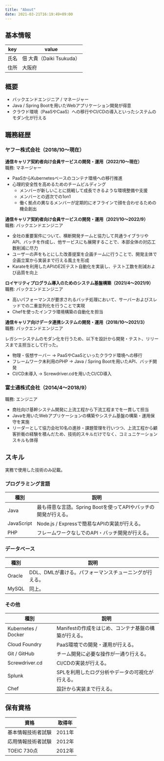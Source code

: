 ```yaml
---
title: "About"
date: 2021-03-21T16:19:49+09:00
---
```


## 基本情報
| key | value |
| --- | --- |
| 氏名 | 佃 大貴（Daiki Tsukuda） |
| 住所 | 大阪府 |

## 概要
- バックエンドエンジニア / マネージャー
- Java / Spring Bootを用いたWebアプリケーション開発が得意
- クラウド環境（PaaSやCaaS）への移行やCI/CDの導入といったシステムのモダン化が行える

## 職務経歴
### ヤフー株式会社（2018/10〜現在）
**通信キャリア契約者向け会員サービスの開発・運用（2022/10〜現在）**  
職務: マネージャー

- PaaSからKubernetesベースのコンテナ環境への移行推進
- 心理的安全性を高めるためのチームビルディング
  - メンバーが新しいことに挑戦して成長できるような環境整備や支援
  - メンバーとの週次での1on1
  - 働く拠点の異なるメンバーが定期的にオフラインで顔を合わせるための機会創出

**通信キャリア契約者向け会員サービスの開発・運用（2021/10〜2022/9）**  
職務: バックエンドエンジニア

- 全社の重要案件について、横断開発チームと協力して共通ライブラリやAPI、バッチを作成し、他サービスにも展開することで、本部全体の対応工数削減に尽力
- ユーザーの声をもとにした改善提案を企画チームに行うことで、開発主体で企画立案から実装まで行える風土を形成
- Karateを利用したAPIのE2Eテスト自動化を実装し、テスト工数を削減および品質を向上

**ロイヤリティプログラム導入のためのシステム基盤構築（2021/4〜2021/9）**  
職務: バックエンドエンジニア

- 高いパフォーマンスが要求されるバッチ処理において、サーバーおよびスレッドでの二重並列化を行うことで実現
- Chefを使ったインフラ環境構築の自動化を担当

**通信キャリア向けデータ連携システムの開発・運用（2018/10〜2021/3）**  
職務: バックエンドエンジニア

レガシーシステムのモダン化を行うため、以下を設計から開発・テスト、リリースまで主担当として行った。

- 物理・仮想サーバー → PaaSやCaaSといったクラウド環境への移行
- フレームワーク未利用のPHP → Java / Spring Bootを用いたAPI、バッチ開発
- CI/CD未導入 → Screwdriver.cdを用いたCI/CD導入

### 富士通株式会社（2014/4〜2018/9）
職務: エンジニア

- 商社向け基幹システム開発に上流工程から下流工程までを一貫して担当
- Javaを用いたWebアプリケーションの構築やシステム基盤の構築・運用保守を実施
- リーダーとして協力会社10名の進捗・課題管理を行いつつ、上流工程から顧客折衝の経験を積んだため、技術的スキルだけでなく、コミュニケーションスキルも体得

## スキル
実務で使用した技術のみ記載。
### プログラミング言語
| 種別 | 説明 |
| --- | --- |
| Java | 最も得意な言語。Spring Bootを使ってAPIやバッチの開発が行える。 |
| JavaScript | Node.js / Expressで簡易なAPIの実装が行える。 |
| PHP | フレームワークなしでのAPI・バッチ開発が行える。 |

### データベース
| 種別 | 説明 |
| --- | --- |
| Oracle | DDL、DMLが書ける。パフォーマンスチューニングが行える。 |
| MySQL | 同上。 |

### その他
| 種別 | 説明 |
| --- | --- |
| Kubernetes / Docker | Manifestの作成をはじめ、コンテナ基盤の構築が行える。 |
| Cloud Foundry | PaaS環境での開発・運用が行える。 |
| Git / GitHub | チーム開発に必要な操作が一通り行える。 |
| Screwdriver.cd | CI/CDの実装が行える。 |
| Splunk | SPLを利用したログ分析やデータの可視化が行える。 |
| Chef | 設計から実装まで行える。 |

## 保有資格
| 資格 | 取得年 |
| --- | --- |
| 基本情報技術者試験 | 2011年 |
| 応用情報技術者試験 | 2012年 |
| TOEIC 730点 | 2012年 |
